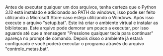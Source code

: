 Antes de executar qualquer um dos arquivos, tenha certeza que o Python 3.12 está instalado e adicionado ao PATH do windows, isso pode ser feito utilizando a Microsoft Store caso esteja utilizando o Windows. 
Após isso execute o arquivo "setup.bat". Este irá criar o ambiente virtual e instalar as bibliotecas. Este arquivo pode demorar um pouco a executar, por isso aguarde até que a mensagem "Pressione qualquer tecla para continuar" apareça no prompt de comando. 
Depois disso o ambiente já estará configurado e você poderá executar o programa através do arquivo "controle_metas.bat".
